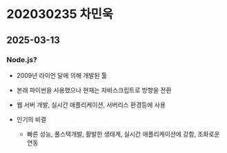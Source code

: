 # 202030235 차민욱

## 2025-03-13

### Node.js?

- 2009년 라이언 달에 의해 개발된 툴
- 본래 파이썬을 사용했으나 현재는 자바스크립트로 방향을 전환
- 웹 서버 개발, 실시간 애플리케이션, 서버리스 환경등에 사용

- 인기의 비결
  - 빠른 성능, 풀스택개발, 활발한 생태계, 실시간 애플리케이션에 강함, 조화로운 연동
